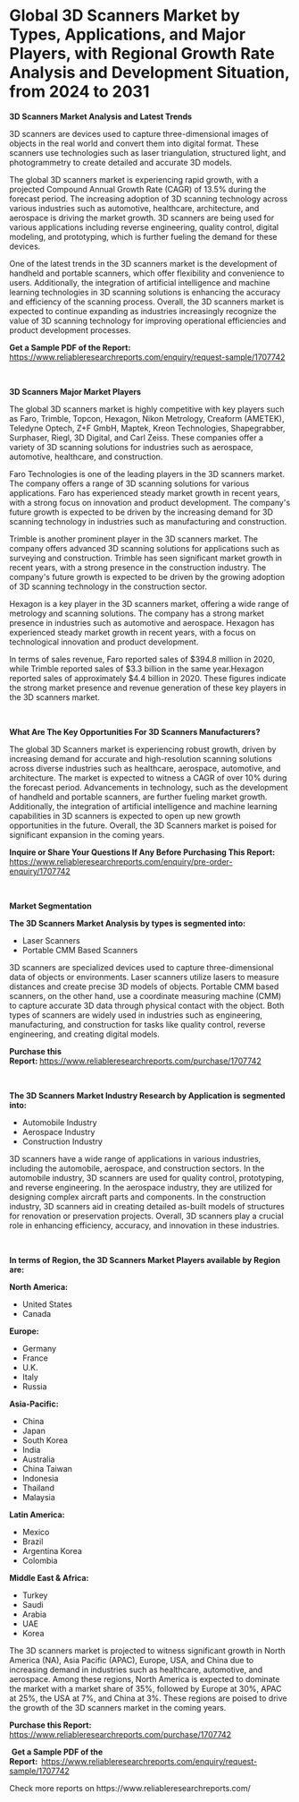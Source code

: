<p><h1>Global 3D Scanners Market by Types, Applications, and Major Players, with Regional Growth Rate Analysis and Development Situation, from 2024 to 2031</h1></p><p><strong>3D Scanners Market Analysis and Latest Trends</strong></p>
<p><p>3D scanners are devices used to capture three-dimensional images of objects in the real world and convert them into digital format. These scanners use technologies such as laser triangulation, structured light, and photogrammetry to create detailed and accurate 3D models.</p><p>The global 3D scanners market is experiencing rapid growth, with a projected Compound Annual Growth Rate (CAGR) of 13.5% during the forecast period. The increasing adoption of 3D scanning technology across various industries such as automotive, healthcare, architecture, and aerospace is driving the market growth. 3D scanners are being used for various applications including reverse engineering, quality control, digital modeling, and prototyping, which is further fueling the demand for these devices.</p><p>One of the latest trends in the 3D scanners market is the development of handheld and portable scanners, which offer flexibility and convenience to users. Additionally, the integration of artificial intelligence and machine learning technologies in 3D scanning solutions is enhancing the accuracy and efficiency of the scanning process. Overall, the 3D scanners market is expected to continue expanding as industries increasingly recognize the value of 3D scanning technology for improving operational efficiencies and product development processes.</p></p>
<p><strong>Get a Sample PDF of the Report:&nbsp;</strong> <a href="https://www.reliableresearchreports.com/enquiry/request-sample/1707742">https://www.reliableresearchreports.com/enquiry/request-sample/1707742</a></p>
<p>&nbsp;</p>
<p><strong>3D Scanners Major Market Players</strong></p>
<p><p>The global 3D scanners market is highly competitive with key players such as Faro, Trimble, Topcon, Hexagon, Nikon Metrology, Creaform (AMETEK), Teledyne Optech, Z+F GmbH, Maptek, Kreon Technologies, Shapegrabber, Surphaser, Riegl, 3D Digital, and Carl Zeiss. These companies offer a variety of 3D scanning solutions for industries such as aerospace, automotive, healthcare, and construction.</p><p>Faro Technologies is one of the leading players in the 3D scanners market. The company offers a range of 3D scanning solutions for various applications. Faro has experienced steady market growth in recent years, with a strong focus on innovation and product development. The company's future growth is expected to be driven by the increasing demand for 3D scanning technology in industries such as manufacturing and construction.</p><p>Trimble is another prominent player in the 3D scanners market. The company offers advanced 3D scanning solutions for applications such as surveying and construction. Trimble has seen significant market growth in recent years, with a strong presence in the construction industry. The company's future growth is expected to be driven by the growing adoption of 3D scanning technology in the construction sector.</p><p>Hexagon is a key player in the 3D scanners market, offering a wide range of metrology and scanning solutions. The company has a strong market presence in industries such as automotive and aerospace. Hexagon has experienced steady market growth in recent years, with a focus on technological innovation and product development.</p><p>In terms of sales revenue, Faro reported sales of $394.8 million in 2020, while Trimble reported sales of $3.3 billion in the same year.Hexagon reported sales of approximately $4.4 billion in 2020. These figures indicate the strong market presence and revenue generation of these key players in the 3D scanners market.</p></p>
<p>&nbsp;</p>
<p><strong>What Are The Key Opportunities For 3D Scanners Manufacturers?</strong></p>
<p><p>The global 3D Scanners market is experiencing robust growth, driven by increasing demand for accurate and high-resolution scanning solutions across diverse industries such as healthcare, aerospace, automotive, and architecture. The market is expected to witness a CAGR of over 10% during the forecast period. Advancements in technology, such as the development of handheld and portable scanners, are further fueling market growth. Additionally, the integration of artificial intelligence and machine learning capabilities in 3D scanners is expected to open up new growth opportunities in the future. Overall, the 3D Scanners market is poised for significant expansion in the coming years.</p></p>
<p><strong>Inquire or Share Your Questions If Any Before Purchasing This Report:</strong> <a href="https://www.reliableresearchreports.com/enquiry/pre-order-enquiry/1707742">https://www.reliableresearchreports.com/enquiry/pre-order-enquiry/1707742</a></p>
<p>&nbsp;</p>
<p><strong>Market Segmentation</strong></p>
<p><strong>The 3D Scanners Market Analysis by types is segmented into:</strong></p>
<p><ul><li>Laser Scanners</li><li>Portable CMM Based Scanners</li></ul></p>
<p><p>3D scanners are specialized devices used to capture three-dimensional data of objects or environments. Laser scanners utilize lasers to measure distances and create precise 3D models of objects. Portable CMM based scanners, on the other hand, use a coordinate measuring machine (CMM) to capture accurate 3D data through physical contact with the object. Both types of scanners are widely used in industries such as engineering, manufacturing, and construction for tasks like quality control, reverse engineering, and creating digital models.</p></p>
<p><strong>Purchase this Report:&nbsp;</strong><a href="https://www.reliableresearchreports.com/purchase/1707742">https://www.reliableresearchreports.com/purchase/1707742</a></p>
<p>&nbsp;</p>
<p><strong>The 3D Scanners Market Industry Research by Application is segmented into:</strong></p>
<p><ul><li>Automobile Industry</li><li>Aerospace Industry</li><li>Construction Industry</li></ul></p>
<p><p>3D scanners have a wide range of applications in various industries, including the automobile, aerospace, and construction sectors. In the automobile industry, 3D scanners are used for quality control, prototyping, and reverse engineering. In the aerospace industry, they are utilized for designing complex aircraft parts and components. In the construction industry, 3D scanners aid in creating detailed as-built models of structures for renovation or preservation projects. Overall, 3D scanners play a crucial role in enhancing efficiency, accuracy, and innovation in these industries.</p></p>
<p>&nbsp;</p>
<p><strong>In terms of Region, the 3D Scanners Market Players available by Region are:</strong></p>
<p>
    <p> <strong> North America: </strong>
        <ul>
            <li>United States</li>
            <li>Canada</li>
        </ul>
        </p> 
    <p> <strong> Europe: </strong>
        <ul>
            <li>Germany</li>
            <li>France</li>
            <li>U.K.</li>
            <li>Italy</li>
            <li>Russia</li>
        </ul>
        </p> 
    <p> <strong> Asia-Pacific: </strong>
        <ul>
            <li>China</li>
            <li>Japan</li>
            <li>South Korea</li>
            <li>India</li>
            <li>Australia</li>
            <li>China Taiwan</li>
            <li>Indonesia</li>
            <li>Thailand</li>
            <li>Malaysia</li>
        </ul>
        </p> 
    <p> <strong> Latin America: </strong>
        <ul>
            <li>Mexico</li>
            <li>Brazil</li>
            <li>Argentina Korea</li>
            <li>Colombia</li>
        </ul>
        </p> 
    <p> <strong> Middle East & Africa: </strong>
        <ul>
            <li>Turkey</li>
            <li>Saudi</li>
            <li>Arabia</li>
            <li>UAE</li>
            <li>Korea</li>
        </ul>
    </p>
    </p>
<p><p>The 3D scanners market is projected to witness significant growth in North America (NA), Asia Pacific (APAC), Europe, USA, and China due to increasing demand in industries such as healthcare, automotive, and aerospace. Among these regions, North America is expected to dominate the market with a market share of 35%, followed by Europe at 30%, APAC at 25%, the USA at 7%, and China at 3%. These regions are poised to drive the growth of the 3D scanners market in the coming years.</p></p>
<p><strong>Purchase this Report: </strong><a href="https://www.reliableresearchreports.com/purchase/1707742">https://www.reliableresearchreports.com/purchase/1707742</a></p>
<p>&nbsp;<strong>Get a Sample PDF of the Report:&nbsp;&nbsp;</strong><a href="https://www.reliableresearchreports.com/enquiry/request-sample/1707742">https://www.reliableresearchreports.com/enquiry/request-sample/1707742</a></p>
<p><strong></strong></p>
<p>Check more reports on https://www.reliableresearchreports.com/</p>